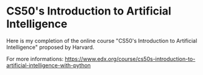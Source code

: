 # CS50's Introduction to Artificial Intelligence

Here is my completion of the online course "CS50's Introduction to Artificial Intelligence" proposed by Harvard.

For more informations: https://www.edx.org/course/cs50s-introduction-to-artificial-intelligence-with-python
